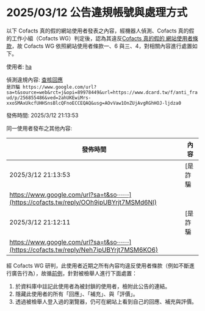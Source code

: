 2025/03/12 公告違規帳號與處理方式
=========

以下 Cofacts 真的假的網站使用者發表之內容，經機器人偵測、Cofacts 真的假的工作小組（Cofacts WG）判定後，認為其違反[Cofacts 真的假的 網站使用者條款](https://github.com/cofacts/rumors-site/blob/master/LEGAL.md)，故 Cofacts WG 依照網站使用者條款一、6 與三、4，對相關內容進行處置如下。

使用者: [ha](https://cofacts.github.io/community-builder/#/editorworks?showAll=1&day=365&userId=yehMipUBYrjt7MSMnqIc)

偵測違規內容: [查核回應](https://cofacts.tw/reply/OOh9ipUBYrjt7MSMd6NI)<br>`是詐騙
https://www.google.com/url?sa=t&source=web&rct=j&opi=89978449&url=https://www.dcard.tw/f/anti_fraud/p/256855486&ved=2ahUKEwiMrs-xxoSMAxUkcfUHHSnsBlcQFnoECCEQAQ&usg=AOvVaw1OnZUjAvgRGhHOJ-ljdza0`

發佈時間: 2025/3/12 21:13:53

同一使用者發布之其他內容:

|發佈時間|內容|
|---|---|
| 2025/3/12 21:13:53 | [是詐騙
https://www.google.com/url?sa=t&so⋯⋯](https://cofacts.tw/reply/OOh9ipUBYrjt7MSMd6NI) |
| 2025/3/12 21:12:11 | [是詐騙
https://www.google.com/url?sa=t&so⋯⋯](https://cofacts.tw/reply/Neh7ipUBYrjt7MSM6KO6) |

經 Cofacts WG 研判，此使用者近期之所有內容均違反使用者條款（例如不斷進行廣告行為），故循[前例](https://github.com/cofacts/takedowns/blob/master/2021/1125-2nd-spam.md)，針對被檢舉人進行下面處置：
1. 於資料庫中註記此使用者為被封鎖的使用者，檢附此公告的連結。
2. 隱藏此使用者的所有「回應」、「補充」、與「評價」。
3. 透過被檢舉人登入過的瀏覽器，仍可在網站上看到自己的回應、補充與評價。
